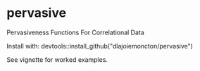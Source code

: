 # pervasive
Pervasiveness Functions For Correlational Data

Install with: devtools::install_github("dlajoiemoncton/pervasive")

See vignette for worked examples.
